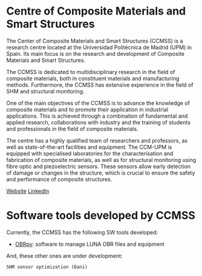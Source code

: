 # Centre of Composite Materials and Smart Structures

The Center of Composite Materials and Smart Structures (CCMSS) is a research centre located at the Universidad Politécnica de Madrid (UPM) in Spain. Its main focus is on the research and development of Composite Materials and Smart Structures.

The CCMSS is dedicated to multidisciplinary research in the field of composite materials, both in constituent materials and manufacturing methods. Furthermore, the CCMSS has extensive experience in the field of SHM and structural monitoring.

One of the main objectives of the CCMSS is to advance the knowledge of composite materials and to promote their application in industrial applications. This is achieved through a combination of fundamental and applied research, collaborations with industry and the training of students and professionals in the field of composite materials.

The centre has a highly qualified team of researchers and professors, as well as state-of-the-art facilities and equipment. The CCM-UPM is equipped with specialised laboratories for the characterisation and fabrication of composite materials, as well as for structural monitoring using fibre optic and piezoelectric sensors. These sensors allow early detection of damage or changes in the structure, which is crucial to ensure the safety and performance of composite structures.

[Website](https://www.idr.upm.es/index.php/es/materiales-compuestos)
[LinkedIn](https://www.linkedin.com/company/center-of-composite-materials-and-smart-structures-upm/)


# Software tools developed by CCMSS

Currently, the CCMSS has the following SW tools developed:
- [OBRpy](https://github.com/temisAP/OBRpy-public): software to manage LUNA OBR files and equipment 

And, these other ones are under development:

    SHM sensor optimization (Dani)
